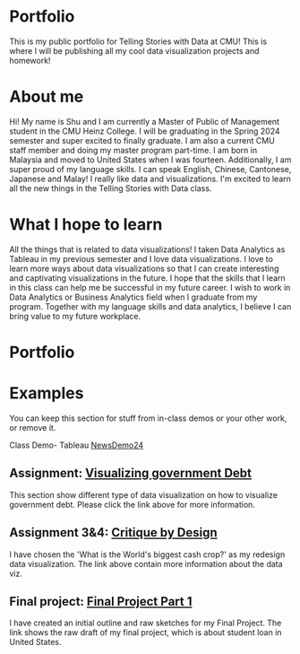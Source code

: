 # Portfolio
This is my public portfolio for Telling Stories with Data at CMU!  This is where I will be publishing all my cool data visualization projects and homework!

# About me
Hi! My name is Shu and I am currently a Master of Public of Management student in the CMU Heinz College. I will be graduating in the Spring 2024 semester and super excited to finally graduate. I am also a current CMU staff member and doing my master program part-time. I am born in Malaysia and moved to United States when I was fourteen. Additionally, I am super proud of my language skills. I can speak English, Chinese, Cantonese, Japanese and Malay! I really like data and visualizations. I'm excited to learn all the new things in the Telling Stories with Data class.

# What I hope to learn
All the things that is related to data visualizations! I taken Data Analytics as Tableau in my previous semester and I love data visualizations. I love to learn more ways about data visualizations so that I can create interesting and captivating visualizations in the future. I hope that the skills that I learn in this class can help me be successful in my future career. I wish to work in Data Analytics or Business Analytics field when I graduate from my program. Together with my language skills and data analytics, I believe I can bring value to my future workplace.

# Portfolio

# Examples
You can keep this section for stuff from in-class demos or your other work, or remove it. 

Class Demo- Tableau [NewsDemo24](NewsDemo24)


## Assignment: [Visualizing government Debt](visualizing-government-debt)
This section show different type of data visualization on how to visualize government debt. Please click the link above for more information.  

## Assignment 3&4: [Critique by Design](critique-by-design)
I have chosen the 'What is the World's biggest cash crop?' as my redesign data visualization. The link above contain more information about the data viz.

## Final project: [Final Project Part 1](final-project-part-one)
I have created an initial outline and raw sketches for my Final Project. The link shows the raw draft of my final project, which is about student loan in United States.
